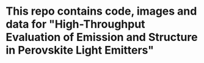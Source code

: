 # This repo contains code, images and data for "High-Throughput Evaluation of Emission and Structure in Perovskite Light Emitters"
